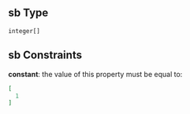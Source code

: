## sb Type

`integer[]`

## sb Constraints

**constant**: the value of this property must be equal to:

```json
[
  1
]
```
